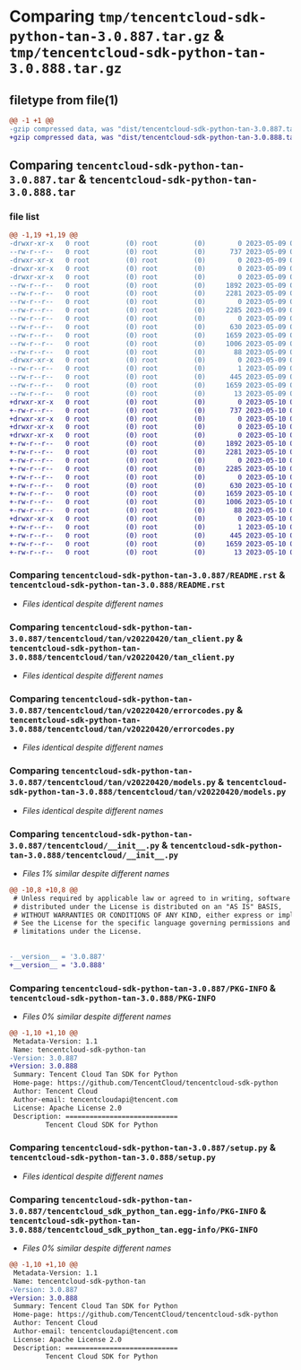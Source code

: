 # Comparing `tmp/tencentcloud-sdk-python-tan-3.0.887.tar.gz` & `tmp/tencentcloud-sdk-python-tan-3.0.888.tar.gz`

## filetype from file(1)

```diff
@@ -1 +1 @@
-gzip compressed data, was "dist/tencentcloud-sdk-python-tan-3.0.887.tar", last modified: Tue May  9 03:15:34 2023, max compression
+gzip compressed data, was "dist/tencentcloud-sdk-python-tan-3.0.888.tar", last modified: Wed May 10 02:45:09 2023, max compression
```

## Comparing `tencentcloud-sdk-python-tan-3.0.887.tar` & `tencentcloud-sdk-python-tan-3.0.888.tar`

### file list

```diff
@@ -1,19 +1,19 @@
-drwxr-xr-x   0 root         (0) root         (0)        0 2023-05-09 03:15:34.000000 tencentcloud-sdk-python-tan-3.0.887/
--rw-r--r--   0 root         (0) root         (0)      737 2023-05-09 03:15:34.000000 tencentcloud-sdk-python-tan-3.0.887/README.rst
-drwxr-xr-x   0 root         (0) root         (0)        0 2023-05-09 03:15:34.000000 tencentcloud-sdk-python-tan-3.0.887/tencentcloud/
-drwxr-xr-x   0 root         (0) root         (0)        0 2023-05-09 03:15:34.000000 tencentcloud-sdk-python-tan-3.0.887/tencentcloud/tan/
-drwxr-xr-x   0 root         (0) root         (0)        0 2023-05-09 03:15:34.000000 tencentcloud-sdk-python-tan-3.0.887/tencentcloud/tan/v20220420/
--rw-r--r--   0 root         (0) root         (0)     1892 2023-05-09 03:15:34.000000 tencentcloud-sdk-python-tan-3.0.887/tencentcloud/tan/v20220420/tan_client.py
--rw-r--r--   0 root         (0) root         (0)     2281 2023-05-09 03:15:34.000000 tencentcloud-sdk-python-tan-3.0.887/tencentcloud/tan/v20220420/errorcodes.py
--rw-r--r--   0 root         (0) root         (0)        0 2023-05-09 03:15:34.000000 tencentcloud-sdk-python-tan-3.0.887/tencentcloud/tan/v20220420/__init__.py
--rw-r--r--   0 root         (0) root         (0)     2285 2023-05-09 03:15:34.000000 tencentcloud-sdk-python-tan-3.0.887/tencentcloud/tan/v20220420/models.py
--rw-r--r--   0 root         (0) root         (0)        0 2023-05-09 03:15:34.000000 tencentcloud-sdk-python-tan-3.0.887/tencentcloud/tan/__init__.py
--rw-r--r--   0 root         (0) root         (0)      630 2023-05-09 03:15:34.000000 tencentcloud-sdk-python-tan-3.0.887/tencentcloud/__init__.py
--rw-r--r--   0 root         (0) root         (0)     1659 2023-05-09 03:15:34.000000 tencentcloud-sdk-python-tan-3.0.887/PKG-INFO
--rw-r--r--   0 root         (0) root         (0)     1006 2023-05-09 03:15:34.000000 tencentcloud-sdk-python-tan-3.0.887/setup.py
--rw-r--r--   0 root         (0) root         (0)       88 2023-05-09 03:15:34.000000 tencentcloud-sdk-python-tan-3.0.887/setup.cfg
-drwxr-xr-x   0 root         (0) root         (0)        0 2023-05-09 03:15:34.000000 tencentcloud-sdk-python-tan-3.0.887/tencentcloud_sdk_python_tan.egg-info/
--rw-r--r--   0 root         (0) root         (0)        1 2023-05-09 03:15:34.000000 tencentcloud-sdk-python-tan-3.0.887/tencentcloud_sdk_python_tan.egg-info/dependency_links.txt
--rw-r--r--   0 root         (0) root         (0)      445 2023-05-09 03:15:34.000000 tencentcloud-sdk-python-tan-3.0.887/tencentcloud_sdk_python_tan.egg-info/SOURCES.txt
--rw-r--r--   0 root         (0) root         (0)     1659 2023-05-09 03:15:34.000000 tencentcloud-sdk-python-tan-3.0.887/tencentcloud_sdk_python_tan.egg-info/PKG-INFO
--rw-r--r--   0 root         (0) root         (0)       13 2023-05-09 03:15:34.000000 tencentcloud-sdk-python-tan-3.0.887/tencentcloud_sdk_python_tan.egg-info/top_level.txt
+drwxr-xr-x   0 root         (0) root         (0)        0 2023-05-10 02:45:09.000000 tencentcloud-sdk-python-tan-3.0.888/
+-rw-r--r--   0 root         (0) root         (0)      737 2023-05-10 02:45:09.000000 tencentcloud-sdk-python-tan-3.0.888/README.rst
+drwxr-xr-x   0 root         (0) root         (0)        0 2023-05-10 02:45:09.000000 tencentcloud-sdk-python-tan-3.0.888/tencentcloud/
+drwxr-xr-x   0 root         (0) root         (0)        0 2023-05-10 02:45:09.000000 tencentcloud-sdk-python-tan-3.0.888/tencentcloud/tan/
+drwxr-xr-x   0 root         (0) root         (0)        0 2023-05-10 02:45:09.000000 tencentcloud-sdk-python-tan-3.0.888/tencentcloud/tan/v20220420/
+-rw-r--r--   0 root         (0) root         (0)     1892 2023-05-10 02:45:09.000000 tencentcloud-sdk-python-tan-3.0.888/tencentcloud/tan/v20220420/tan_client.py
+-rw-r--r--   0 root         (0) root         (0)     2281 2023-05-10 02:45:09.000000 tencentcloud-sdk-python-tan-3.0.888/tencentcloud/tan/v20220420/errorcodes.py
+-rw-r--r--   0 root         (0) root         (0)        0 2023-05-10 02:45:09.000000 tencentcloud-sdk-python-tan-3.0.888/tencentcloud/tan/v20220420/__init__.py
+-rw-r--r--   0 root         (0) root         (0)     2285 2023-05-10 02:45:09.000000 tencentcloud-sdk-python-tan-3.0.888/tencentcloud/tan/v20220420/models.py
+-rw-r--r--   0 root         (0) root         (0)        0 2023-05-10 02:45:09.000000 tencentcloud-sdk-python-tan-3.0.888/tencentcloud/tan/__init__.py
+-rw-r--r--   0 root         (0) root         (0)      630 2023-05-10 02:45:09.000000 tencentcloud-sdk-python-tan-3.0.888/tencentcloud/__init__.py
+-rw-r--r--   0 root         (0) root         (0)     1659 2023-05-10 02:45:09.000000 tencentcloud-sdk-python-tan-3.0.888/PKG-INFO
+-rw-r--r--   0 root         (0) root         (0)     1006 2023-05-10 02:45:09.000000 tencentcloud-sdk-python-tan-3.0.888/setup.py
+-rw-r--r--   0 root         (0) root         (0)       88 2023-05-10 02:45:09.000000 tencentcloud-sdk-python-tan-3.0.888/setup.cfg
+drwxr-xr-x   0 root         (0) root         (0)        0 2023-05-10 02:45:09.000000 tencentcloud-sdk-python-tan-3.0.888/tencentcloud_sdk_python_tan.egg-info/
+-rw-r--r--   0 root         (0) root         (0)        1 2023-05-10 02:45:09.000000 tencentcloud-sdk-python-tan-3.0.888/tencentcloud_sdk_python_tan.egg-info/dependency_links.txt
+-rw-r--r--   0 root         (0) root         (0)      445 2023-05-10 02:45:09.000000 tencentcloud-sdk-python-tan-3.0.888/tencentcloud_sdk_python_tan.egg-info/SOURCES.txt
+-rw-r--r--   0 root         (0) root         (0)     1659 2023-05-10 02:45:09.000000 tencentcloud-sdk-python-tan-3.0.888/tencentcloud_sdk_python_tan.egg-info/PKG-INFO
+-rw-r--r--   0 root         (0) root         (0)       13 2023-05-10 02:45:09.000000 tencentcloud-sdk-python-tan-3.0.888/tencentcloud_sdk_python_tan.egg-info/top_level.txt
```

### Comparing `tencentcloud-sdk-python-tan-3.0.887/README.rst` & `tencentcloud-sdk-python-tan-3.0.888/README.rst`

 * *Files identical despite different names*

### Comparing `tencentcloud-sdk-python-tan-3.0.887/tencentcloud/tan/v20220420/tan_client.py` & `tencentcloud-sdk-python-tan-3.0.888/tencentcloud/tan/v20220420/tan_client.py`

 * *Files identical despite different names*

### Comparing `tencentcloud-sdk-python-tan-3.0.887/tencentcloud/tan/v20220420/errorcodes.py` & `tencentcloud-sdk-python-tan-3.0.888/tencentcloud/tan/v20220420/errorcodes.py`

 * *Files identical despite different names*

### Comparing `tencentcloud-sdk-python-tan-3.0.887/tencentcloud/tan/v20220420/models.py` & `tencentcloud-sdk-python-tan-3.0.888/tencentcloud/tan/v20220420/models.py`

 * *Files identical despite different names*

### Comparing `tencentcloud-sdk-python-tan-3.0.887/tencentcloud/__init__.py` & `tencentcloud-sdk-python-tan-3.0.888/tencentcloud/__init__.py`

 * *Files 1% similar despite different names*

```diff
@@ -10,8 +10,8 @@
 # Unless required by applicable law or agreed to in writing, software
 # distributed under the License is distributed on an "AS IS" BASIS,
 # WITHOUT WARRANTIES OR CONDITIONS OF ANY KIND, either express or implied.
 # See the License for the specific language governing permissions and
 # limitations under the License.
 
 
-__version__ = '3.0.887'
+__version__ = '3.0.888'
```

### Comparing `tencentcloud-sdk-python-tan-3.0.887/PKG-INFO` & `tencentcloud-sdk-python-tan-3.0.888/PKG-INFO`

 * *Files 0% similar despite different names*

```diff
@@ -1,10 +1,10 @@
 Metadata-Version: 1.1
 Name: tencentcloud-sdk-python-tan
-Version: 3.0.887
+Version: 3.0.888
 Summary: Tencent Cloud Tan SDK for Python
 Home-page: https://github.com/TencentCloud/tencentcloud-sdk-python
 Author: Tencent Cloud
 Author-email: tencentcloudapi@tencent.com
 License: Apache License 2.0
 Description: ============================
         Tencent Cloud SDK for Python
```

### Comparing `tencentcloud-sdk-python-tan-3.0.887/setup.py` & `tencentcloud-sdk-python-tan-3.0.888/setup.py`

 * *Files identical despite different names*

### Comparing `tencentcloud-sdk-python-tan-3.0.887/tencentcloud_sdk_python_tan.egg-info/PKG-INFO` & `tencentcloud-sdk-python-tan-3.0.888/tencentcloud_sdk_python_tan.egg-info/PKG-INFO`

 * *Files 0% similar despite different names*

```diff
@@ -1,10 +1,10 @@
 Metadata-Version: 1.1
 Name: tencentcloud-sdk-python-tan
-Version: 3.0.887
+Version: 3.0.888
 Summary: Tencent Cloud Tan SDK for Python
 Home-page: https://github.com/TencentCloud/tencentcloud-sdk-python
 Author: Tencent Cloud
 Author-email: tencentcloudapi@tencent.com
 License: Apache License 2.0
 Description: ============================
         Tencent Cloud SDK for Python
```

